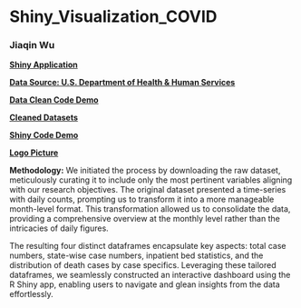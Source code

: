# Shiny_Visualization_COVID

### Jiaqin Wu

**[Shiny Application](https://jw2104.shinyapps.io/Final_project/)**

**[Data Source: U.S. Department of Health & Human Services](https://healthdata.gov/Hospital/COVID-19-Reported-Patient-Impact-and-Hospital-Capa/g62h-syeh)**

**[Data Clean Code Demo](https://github.com/JiaqinWu/Shiny_Visualization_COVID/blob/main/Data_clean.ipynb)**

**[Cleaned Datasets](https://github.com/JiaqinWu/Shiny_Visualization_COVID/tree/main/Final_project/Dataset)**

**[Shiny Code Demo](https://github.com/JiaqinWu/Shiny_Visualization_COVID/blob/main/Final_project/app.R)**

**[Logo Picture](https://github.com/JiaqinWu/Shiny_Visualization_COVID/tree/main/Final_project/www)**

**Methodology:** We initiated the process by downloading the raw dataset, meticulously curating it to include only the most pertinent variables aligning with our research objectives. The original dataset presented a time-series with daily counts, prompting us to transform it into a more manageable month-level format. This transformation allowed us to consolidate the data, providing a comprehensive overview at the monthly level rather than the intricacies of daily figures.

The resulting four distinct dataframes encapsulate key aspects: total case numbers, state-wise case numbers, inpatient bed statistics, and the distribution of death cases by case specifics. Leveraging these tailored dataframes, we seamlessly constructed an interactive dashboard using the R Shiny app, enabling users to navigate and glean insights from the data effortlessly.
